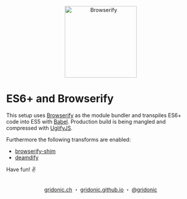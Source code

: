 <p align="center"><img src="https://gridonic.github.io/assets/images/logos/browserify.svg" alt="Browserify" height="192"></p>

# ES6+ and Browserify

This setup uses [Browserify] as the module bundler and transpiles ES6+ code into ES5 with [Babel]. Production build is being mangled and compressed with [UglifyJS].

Furthermore the following transforms are enabled:

- [browserify-shim]
- [deamdify]

Have fun! ✌️

[Browserify]: http://browserify.org/
[Babel]: https://babeljs.io/
[UglifyJS]: https://github.com/mishoo/UglifyJS2
[browserify-shim]: https://github.com/thlorenz/browserify-shim
[deamdify]: https://github.com/jaredhanson/deamdify

##  
<p align="center">
  <a href="https://gridonic.ch">gridonic.ch</a> ・
  <a href="https://gridonic.github.io">gridonic.github.io</a> ・
  <a href="https://twitter.com/gridonic">@gridonic</a>
</p>
